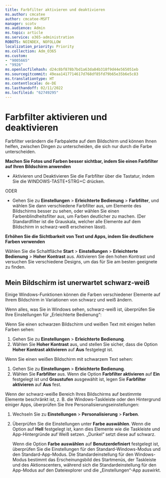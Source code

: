 ```yaml
---
title: Farbfilter aktivieren und deaktivieren
ms.author: cmcatee
author: cmcatee-MSFT
manager: scotv
ms.audience: Admin
ms.topic: article
ms.service: o365-administration
ROBOTS: NOINDEX, NOFOLLOW
localization_priority: Priority
ms.collection: Adm_O365
ms.custom:
- "9005665"
- "9926"
ms.openlocfilehash: d24c8bf878b7bd1a63da84b318f9d44e565051eb
ms.sourcegitcommit: 49eaa1417714617d768df85fd79b65e35b6e5c83
ms.translationtype: HT
ms.contentlocale: de-DE
ms.lasthandoff: 02/11/2022
ms.locfileid: "62749295"
---
```

# <a name="turn-on-and-off-color-filter"></a>Farbfilter aktivieren und deaktivieren

Farbfilter verändern die Farbpalette auf dem Bildschirm und können Ihnen helfen, zwischen Dingen zu unterscheiden, die sich nur durch die Farbe unterscheiden.

**Machen Sie Fotos und Farben besser sichtbar, indem Sie einen Farbfilter auf Ihren Bildschirm anwenden**

- Aktivieren und Deaktivieren Sie die Farbfilter über die Tastatur, indem Sie die WINDOWS-TASTE+STRG+C drücken. 

ODER

- Gehen Sie zu **Einstellungen** > **Erleichterte Bedienung** > **Farbfilter**, und wählen Sie dann verschiedene Farbfilter aus, um Elemente des Bildschirms besser zu sehen, oder wählen Sie einen Farbenblindheitsfilter aus, um Farben deutlicher zu machen.  (Der Standardfilter ist die Grauskala, welcher alle Elemente auf dem Bildschirm in schwarz-weiß erscheinen lässt).

**Erhöhen Sie die Sichtbarkeit von Text und Apps, indem Sie deutlichere Farben verwenden**  

Wählen Sie die Schaltfläche **Start** > **Einstellungen** > **Erleichterte Bedienung** > **Hoher Kontrast** aus. Aktivieren Sie den hohen Kontrast und versuchen Sie verschiedene Designs, um das für Sie am besten geeignete zu finden.

## <a name="my-screen-is-unexpectedly-black-and-white"></a>Mein Bildschirm ist unerwartet schwarz-weiß

Einige Windows-Funktionen können die Farben verschiedener Elemente auf Ihrem Bildschirm in Variationen von schwarz und weiß ändern.

Wenn alles, was Sie in Windows sehen, schwarz-weiß ist, überprüfen Sie Ihre Einstellungen für „Erleichterte Bedienung“:

Wenn Sie einen schwarzen Bildschirm und weißen Text mit einigen hellen Farben sehen:  

1. Gehen Sie zu **Einstellungen** > **Erleichterte Bedienung**.  
1. Wählen Sie **Hoher Kontrast** aus, und stellen Sie sicher, dass die Option **Hoher Kontrast aktivieren** auf **Aus** festgelegt ist.

Wenn Sie einen weißen Bildschirm mit schwarzem Text sehen:  

1. Gehen Sie zu **Einstellungen** > **Erleichterte Bedienung**.  
1. Wählen Sie **Farbfilter** aus. Wenn die Option **Farbfilter aktivieren** auf **Ein** festgelegt ist und **Graustufen** ausgewählt ist, legen Sie **Farbfilter aktivieren** auf **Aus** fest.

Wenn der schwarz-weiße Bereich Ihres Bildschirms auf bestimmte Elemente beschränkt ist, z. B. die Windows-Taskleiste oder den Hintergrund einiger Apps, überprüfen Sie Ihre Personalisierungseinstellungen:

1. Wechseln Sie zu **Einstellungen** > **Personalisierung** > **Farben**.

1. Überprüfen Sie die Einstellungen unter **Farbe auswählen**. Wenn die Option auf **Hell** festgelegt ist, kann dies Elemente wie die Taskleiste und App-Hintergründe auf Weiß setzen. „Dunkel“ setzt diese auf schwarz.  

    Wenn die Option **Farbe auswählen** auf **Benutzerdefiniert** festgelegt ist, überprüfen Sie die Einstellungen für den Standard-Windows-Modus und den Standard-App-Modus. Die Standardeinstellung für den Windows-Modus bestimmt das Erscheinungsbild des Startmenüs, der Taskleiste und des Aktionscenters, während sich die Standardeinstellung für den App-Modus auf den Dateiexplorer und die „Einstellungen“-App auswirkt.

